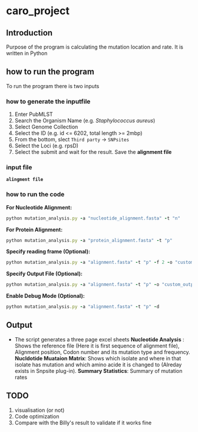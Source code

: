 # caro_project

## Introduction

Purpose of the program is calculating the mutation location and rate. It is written in Python

## how to run the program

To run the program there is two inputs

### how to generate the inputfile
1. Enter PubMLST
2. Search the Organism Name (e.g. *Staphylococcus aureus*)
3. Select Genome Collection
4. Select the ID (e.g. id <= 6202, total length >= 2mbp)
5. From the bottom, slect `Third party` -> `SNPsites`
6. Select the Loci (e.g. rpsD)
7. Select the submit and wait for the result. Save the **alignment file** 

### input file 
**`alingment file`**

### how to run the code
**For Nucleotide Alignment:**
 
```ruby
python mutation_analysis.py -a "nucleotide_alignment.fasta" -t "n"
```

**For Protein Alignment:**
 
```ruby
python mutation_analysis.py -a "protein_alignment.fasta" -t "p"
```

**Specify reading frame (Optional):**
 
```ruby
python mutation_analysis.py -a "alignment.fasta" -t "p" -f 2 -o "custom_output.tsv"
```

**Specify Output File (Optional):**
 
```ruby
python mutation_analysis.py -a "alignment.fasta" -t "p" -o "custom_output.tsv"
```

**Enable Debug Mode (Optional):**
 
```ruby
python mutation_analysis.py -a "alignment.fasta" -t "p" -d
```

## Output
* The script generates a three page excel sheets
**Nucleotide Analysis** : Shows the reference file (Here it is first sequence of alignment file), Alignment position, Codon number and its mutation type and frequency.
**Nucldotide Muataion Matrix**: Shows which isolate and where in that isolate has mutation and which amino acide it is changed to (Alreday exists in Snpsite plug-in).
**Summary Statistics**: Summary of mutation rates

## TODO 
1. visualisation (or not)
2. Code optimization
3. Compare with the Billy's result to validate if it works fine
